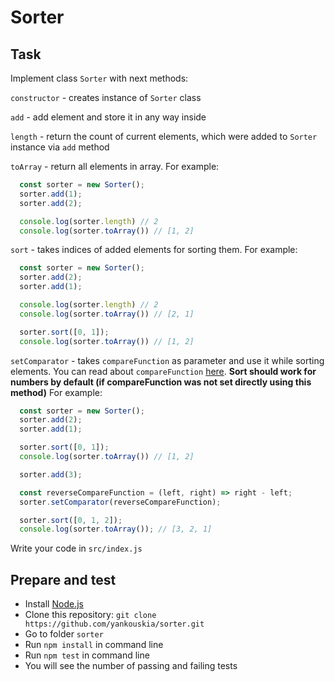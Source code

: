 # Sorter

## Task

Implement class `Sorter` with next methods:


`constructor` - creates instance of `Sorter` class

`add` - add element and store it in any way inside

`length` - return the count of current elements, which were added to `Sorter` instance via `add` method

`toArray` - return all elements in array. For example:
```js
  const sorter = new Sorter();
  sorter.add(1);
  sorter.add(2);

  console.log(sorter.length) // 2
  console.log(sorter.toArray()) // [1, 2]
```

`sort` - takes indices of added elements for sorting them. For example:
```js
  const sorter = new Sorter();
  sorter.add(2);
  sorter.add(1);

  console.log(sorter.length) // 2
  console.log(sorter.toArray()) // [2, 1]

  sorter.sort([0, 1]);
  console.log(sorter.toArray()) // [1, 2]
```

`setComparator` - takes `compareFunction` as parameter and use it while sorting elements. You can read about `compareFunction` [here](https://developer.mozilla.org/ru/docs/Web/JavaScript/Reference/Global_Objects/Array/sort). **Sort should work for numbers by default (if compareFunction was not set directly using this method)** For example:
```js
  const sorter = new Sorter();
  sorter.add(2);
  sorter.add(1);

  sorter.sort([0, 1]);
  console.log(sorter.toArray()) // [1, 2]

  sorter.add(3);

  const reverseCompareFunction = (left, right) => right - left;
  sorter.setComparator(reverseCompareFunction);

  sorter.sort([0, 1, 2]);
  console.log(sorter.toArray()); // [3, 2, 1]
```

Write your code in `src/index.js`


## Prepare and test

- Install [Node.js](https://nodejs.org/en/)
- Clone this repository: `git clone https://github.com/yankouskia/sorter.git`
- Go to folder `sorter`
- Run `npm install` in command line
- Run `npm test` in command line
- You will see the number of passing and failing tests
